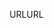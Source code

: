 <span data-ttu-id="46ca5-101">URL</span><span class="sxs-lookup"><span data-stu-id="46ca5-101">URL</span></span>